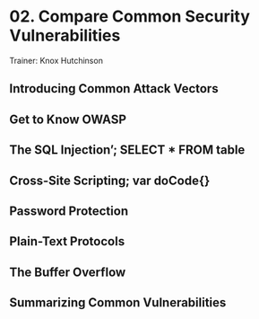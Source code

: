 # 02. Compare Common Security Vulnerabilities

Trainer: Knox Hutchinson


## Introducing Common Attack Vectors



## Get to Know OWASP



## The SQL Injection’; SELECT * FROM table



## Cross-Site Scripting; var doCode{}



## Password Protection



## Plain-Text Protocols



## The Buffer Overflow



## Summarizing Common Vulnerabilities





